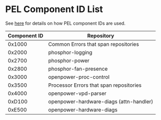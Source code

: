 # PEL Component ID List

See [here](README.md#component-ids) for details on how PEL component IDs are
used.

| Component ID | Repository |
|--------------|------------|
| 0x1000       | Common Errors that span repositories |
| 0x2000       | phosphor-logging |
| 0x2700       | phosphor-power |
| 0x2800       | phosphor-fan-presence |
| 0x3000       | openpower-proc-control |
| 0x3500       | Processor Errors that span repositories |
| 0x4000       | openpower-vpd-parser |
| 0xD100       | openpower-hardware-diags (attn-handler) |
| 0xE500       | openpower-hardware-diags |
